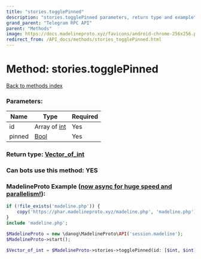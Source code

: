 ```yaml
---
title: "stories.togglePinned"
description: "stories.togglePinned parameters, return type and example"
grand_parent: "Telegram RPC API"
parent: "Methods"
image: https://docs.madelineproto.xyz/favicons/android-chrome-256x256.png
redirect_from: /API_docs/methods/stories_togglePinned.html
---
```

# Method: stories.togglePinned
[Back to methods index](index.html)



### Parameters:

| Name     |    Type       | Required |
|----------|---------------|----------|
|id|Array of [int](/API_docs/types/int.html) | Yes|
|pinned|[Bool](/API_docs/types/Bool.html) | Yes|


### Return type: [Vector\_of\_int](/API_docs/types/int.html)

### Can bots use this method: **YES**


### MadelineProto Example ([now async for huge speed and parallelism!](https://docs.madelineproto.xyz/docs/ASYNC.html)):


```php
if (!file_exists('madeline.php')) {
    copy('https://phar.madelineproto.xyz/madeline.php', 'madeline.php');
}
include 'madeline.php';

$MadelineProto = new \danog\MadelineProto\API('session.madeline');
$MadelineProto->start();

$Vector_of_int = $MadelineProto->stories->togglePinned(id: [$int, $int], pinned: $Bool, );
```

